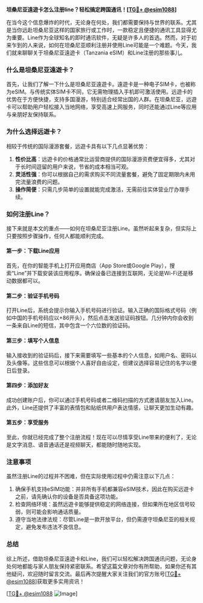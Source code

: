 **坦桑尼亚遠遊卡怎么注册line？轻松搞定跨国通讯！[[TG💪+ @esim1088](https://t.me/s/esim1088)]**

在当今这个信息爆炸的时代，无论身在何处，我们都需要保持与世界的联系。尤其是当你远赴坦桑尼亚这样的国家旅行或工作时，一款稳定且便捷的通讯工具显得尤为重要。Line作为全球知名的即时通讯软件，无疑是许多人的首选。然而，对于初来乍到的人来说，如何在坦桑尼亚顺利注册并使用Line可能是一个难题。今天，我们就来聊聊关于坦桑尼亚遠遊卡（Tanzania eSIM）和Line注册的那些事儿。

### 什么是坦桑尼亚遠遊卡？

首先，让我们了解一下什么是坦桑尼亚遠遊卡。遠遊卡是一种电子SIM卡，也被称为eSIM。与传统实体SIM卡不同，它无需物理插入手机即可激活使用。远遊卡的优势在于方便快捷，支持多国漫游，特别适合经常出国的人群。在坦桑尼亚，远遊卡可以帮助用户轻松接入当地网络，享受高速上网服务，同时还能通过Line等应用与亲朋好友保持联系。

### 为什么选择远遊卡？

相较于传统的国际漫游套餐，远遊卡具有以下几点显著优势：

1. **性价比高**：远遊卡的价格通常比运营商提供的国际漫游资费便宜得多，尤其对于长时间逗留的用户来说，节省的成本相当可观。
2. **灵活性强**：你可以根据自己的需求购买不同流量套餐，避免了固定期限内未用完流量浪费的问题。
3. **操作简便**：只需几步简单的设置就能完成激活，无需前往实体营业厅办理手续。

### 如何注册Line？

接下来就是本文的重点——如何在坦桑尼亚注册Line。虽然听起来复杂，但实际上只要按照步骤操作，任何人都能顺利完成。

#### 第一步：下载Line应用
首先，在你的智能手机上打开应用商店（App Store或Google Play），搜索“Line”并下载安装该应用程序。确保设备已连接到互联网，无论是Wi-Fi还是移动数据都可以。

#### 第二步：验证手机号码
打开Line后，系统会提示你输入手机号码进行验证。输入正确的国际格式号码（例如中国的手机号码应以+86开头），然后点击发送验证码按钮。几分钟内你会收到一条来自Line的短信，其中包含一个六位数的验证码。

#### 第三步：填写个人信息
输入接收到的验证码后，接下来需要填写一些基本的个人信息，如用户名、密码以及头像等。这些信息可以根据个人喜好自由设定，但建议选择容易记住的名字以便日后登录。

#### 第四步：添加好友
成功创建账户后，你可以通过手机号码或者二维码扫描的方式邀请朋友加入Line。此外，Line还提供了丰富的表情包和贴纸供用户表达情感，让聊天更加生动有趣。

#### 第五步：享受服务
至此，你就已经完成了整个注册流程！现在可以尽情享受Line带来的便利了，无论是文字消息、语音通话还是视频聊天，都能随时随地实现。

### 注意事项

虽然注册Line的过程并不困难，但在实际使用过程中仍需注意以下几点：

1. 确保手机支持eSIM功能：并非所有手机都兼容eSIM技术，因此在购买远遊卡之前，请先确认你的设备是否具备这项功能。
2. 检查网络环境：虽然远遊卡能够提供稳定的网络连接，但如果所在地区信号较弱，则可能会影响通话质量。
3. 遵守当地法律法规：尽管Line是一款开放平台，但仍需遵守坦桑尼亚的相关规定，避免发布违法不良信息。

### 总结

综上所述，借助坦桑尼亚遠遊卡和Line，我们可以轻松解决跨国通讯问题，无论身处何地都能与家人朋友保持紧密联系。希望这篇文章对你有所帮助，如果你还有其他疑问，欢迎随时留言交流。最后再次提醒大家关注我们的官方账号[[TG💪+ @esim1088](https://t.me/s/esim1088)]获取更多实用资讯！

[[TG💪+ @esim1088](https://t.me/s/esim1088) ![Image](https://i.postimg.cc/4NQfJmqS/Snipaste-2025-05-13-00-14-12.png)]